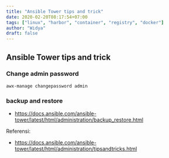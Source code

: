 ```yaml
---
title: "Ansible Tower tips and trick"
date: 2020-02-20T08:17:54+07:00
tags: ["linux", "harbor", "container", "registry", "docker"]
author: "Widya"
draft: false
---
```


## Ansible Tower tips and trick

### Change admin password
```
awx-manage changepassword admin
```

### backup and restore

* https://docs.ansible.com/ansible-tower/latest/html/administration/backup_restore.html

Referensi:

* https://docs.ansible.com/ansible-tower/latest/html/administration/tipsandtricks.html

